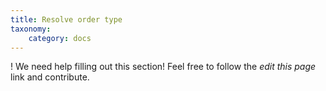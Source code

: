 ```yaml
---
title: Resolve order type
taxonomy:
    category: docs
---
```


! We need help filling out this section! Feel free to follow the *edit this page* link and contribute.
